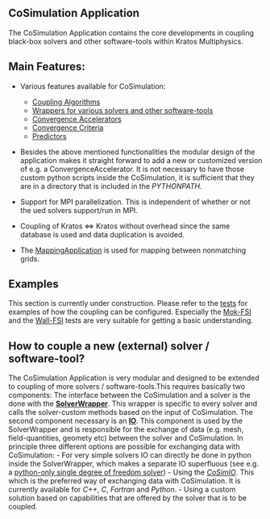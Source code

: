 ## CoSimulation Application

The CoSimulation Application contains the core developments in coupling black-box solvers and other software-tools within Kratos Multiphysics.

## Main Features:

- Various features available for CoSimulation:
    - [Coupling Algorithms](python_scripts/coupled_solvers)
    - [Wrappers for various solvers and other software-tools](python_scripts/solver_wrappers)
    - [Convergence Accelerators](python_scripts/convergence_accelerators)
    - [Convergence Criteria](python_scripts/convergence_criteria)
    - [Predictors](python_scripts/predictors)

- Besides the above mentioned functionalities the modular design of the application makes it straight forward to add a new or customized version of e.g. a ConvergenceAccelerator. It is not necessary to have those custom python scripts inside the CoSimulation, it is sufficient that they are in a directory that is included in the _PYTHONPATH_.

- Support for MPI parallelization. This is independent of whether or not the ued solvers support/run in MPI.

- Coupling of Kratos <=> Kratos without overhead since the same database is used and data duplication is avoided.

- The [MappingApplication](../MappingApplication) is used for mapping between nonmatching grids.

## Examples
This section is currently under construction.
Please refer to the [tests](tests) for examples of how the coupling can be configured.
Especially the [Mok-FSI](tests/fsi_mok) and the [Wall-FSI](tests/fsi_wall) tests are very suitable for getting a basic understanding.

## How to couple a new (external) solver / software-tool?
The CoSimulation Application is very modular and designed to be extended to coupling of more solvers / software-tools.This requires basically two components:
The interface between the CoSimulation and a solver is the done with the [**SolverWrapper**](base_classes/co_simulation_solver_wrapper.py). This wrapper is specific to every solver and calls the solver-custom methods based on the input of CoSimulation.
The second component necessary is an [**IO**](base_classes/co_simulation_io.py). This component is used by the SolverWrapper and is responsible for the exchange of data (e.g. mesh, field-quantities, geomety etc) between the solver and CoSimulation.
    In principle three different options are possible for exchanging data with CoSimulation:
    - For very simple solvers IO can directly be done in python inside the SolverWrapper, which makes a separate IO superfluous (see e.g. a [python-only single degree of freedom solver](python_scripts/solver_wrappers/sdof))
    - Using the [_CoSimIO_](https://github.com/KratosMultiphysics/CoSimIO). This which is the preferred way of exchanging data with CoSimulation. It is currently available for _C++_, _C_, _Fortran_ and _Python_.
    - Using a custom solution based on capabilities that are offered by the solver that is to be coupled.
